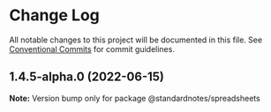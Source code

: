 # Change Log

All notable changes to this project will be documented in this file.
See [Conventional Commits](https://conventionalcommits.org) for commit guidelines.

## 1.4.5-alpha.0 (2022-06-15)

**Note:** Version bump only for package @standardnotes/spreadsheets
